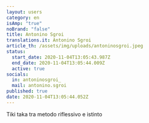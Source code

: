 ```yaml
---
layout: users
category: en
isAmp: "true"
noBrand: "false"
title: Antonino Sgroi
translations.it: Antonino Sgroi
article_th: /assets/img/uploads/antoninosgroi.jpeg
status:
  start_date: 2020-11-04T13:05:43.987Z
  end_date: 2020-11-04T13:05:44.009Z
  active: true
socials:
  in: antoninosgroi_
  mail: antonino.sgroi
published: true
date: 2020-11-04T13:05:44.052Z
---
```

Tiki taka tra metodo riflessivo e istinto